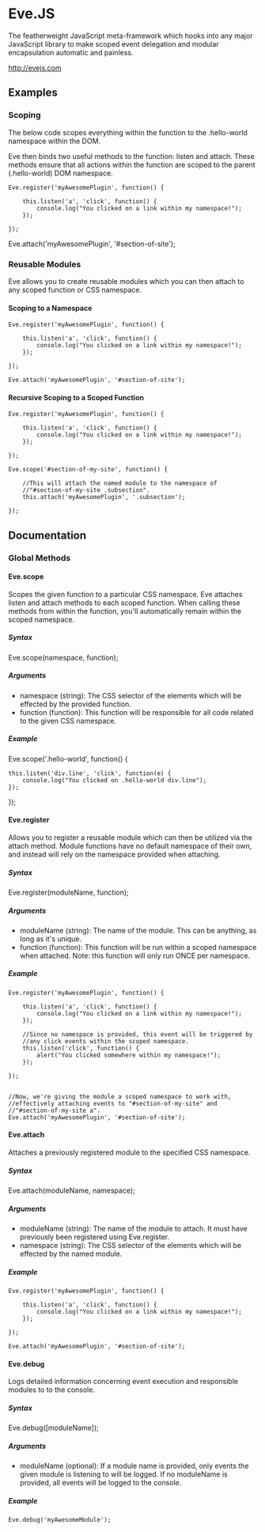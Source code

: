 # Eve.JS

The featherweight JavaScript meta-framework which hooks into any major JavaScript library to make scoped event delegation and modular encapsulation automatic and painless.

<http://evejs.com>

## Examples 

### Scoping

The below code scopes everything within the function to the .hello-world namespace within the DOM.

Eve then binds two useful methods to the function: listen and attach. These methods ensure that all actions within the function are scoped to the parent (.hello-world) DOM namespace.

	Eve.register('myAwesomePlugin', function() {

	    this.listen('a', 'click', function() {
	        console.log("You clicked on a link within my namespace!");
	    });

	});

Eve.attach('myAwesomePlugin', '#section-of-site');

### Reusable Modules

Eve allows you to create reusable modules which you can then attach to any scoped function or CSS namespace.

#### Scoping to a Namespace

	Eve.register('myAwesomePlugin', function() {

	    this.listen('a', 'click', function() {
	        console.log("You clicked on a link within my namespace!");
	    });

	});

	Eve.attach('myAwesomePlugin', '#section-of-site');
	
#### Recursive Scoping to a Scoped Function

	Eve.register('myAwesomePlugin', function() {

	    this.listen('a', 'click', function() {
	        console.log("You clicked on a link within my namespace!");
	    });

	});

	Eve.scope('#section-of-my-site', function() {

	    //This will attach the named module to the namespace of
	    //"#section-of-my-site .subsection".
	    this.attach('myAwesomePlugin', '.subsection');

	});
	
## Documentation

### Global Methods

#### Eve.scope

Scopes the given function to a particular CSS namespace. Eve attaches listen and attach methods to each scoped function. When calling these methods from within the function, you'll automatically remain within the scoped namespace.

##### Syntax

Eve.scope(namespace, function);

##### Arguments

- namespace (string): The CSS selector of the elements which will be effected by the provided function.
- function (function): This function will be responsible for all code related to the given CSS namespace.

##### Example

Eve.scope('.hello-world', function() {

    this.listen('div.line', 'click', function(e) {
        console.log("You clicked on .hello-world div.line");
    });

});

#### Eve.register

Allows you to register a reusable module which can then be utilized via the attach method. Module functions have no default namespace of their own, and instead will rely on the namespace provided when attaching.

##### Syntax

Eve.register(moduleName, function);

##### Arguments

- moduleName (string): The name of the module. This can be anything, as long as it's unique.
- function (function): This function will be run within a scoped namespace when attached. Note: this function will only run ONCE per namespace.

##### Example

	Eve.register('myAwesomePlugin', function() {

	    this.listen('a', 'click', function() {
	        console.log("You clicked on a link within my namespace!");
	    });

	    //Since no namespace is provided, this event will be triggered by
	    //any click events within the scoped namespace.
	    this.listen('click', function() {
	        alert("You clicked somewhere within my namespace!");
	    });

	});


	//Now, we're giving the module a scoped namespace to work with,
	//effectively attaching events to "#section-of-my-site" and
	//"#section-of-my-site a".
	Eve.attach('myAwesomePlugin', '#section-of-site');
	
#### Eve.attach

Attaches a previously registered module to the specified CSS namespace.

##### Syntax

Eve.attach(moduleName, namespace);

##### Arguments

- moduleName (string): The name of the module to attach. It must have previously been registered using Eve.register.
- namespace (string): The CSS selector of the elements which will be effected by the named module.

##### Example

	Eve.register('myAwesomePlugin', function() {

	    this.listen('a', 'click', function() {
	        console.log("You clicked on a link within my namespace!");
	    });

	});

	Eve.attach('myAwesomePlugin', '#section-of-site');

#### Eve.debug

Logs detailed information concerning event execution and responsible modules to to the console.

##### Syntax

Eve.debug([moduleName]);

##### Arguments

- moduleName (optional): If a module name is provided, only events the given module is listening to will be logged. If no moduleName is provided, all events will be logged to the console.

##### Example

	Eve.debug('myAwesomeModule');